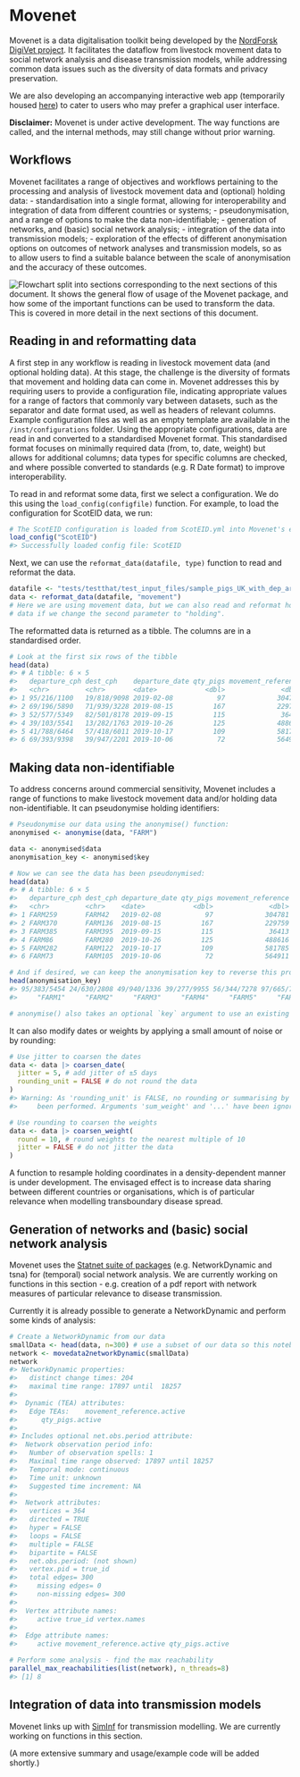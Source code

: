 
<!-- README.md is generated from README.Rmd. Please edit that file -->

# Movenet

Movenet is a data digitalisation toolkit being developed by the
[NordForsk DigiVet
project](https://www.nordforsk.org/projects/digitalisation-livestock-data-improve-veterinary-public-health).
It facilitates the dataflow from livestock movement data to social
network analysis and disease transmission models, while addressing
common data issues such as the diversity of data formats and privacy
preservation.

We are also developing an accompanying interactive web app (temporarily
housed [here](https://github.com/digivet-consortium/movenet_app)) to
cater to users who may prefer a graphical user interface.

**Disclaimer:** Movenet is under active development. The way functions
are called, and the internal methods, may still change without prior
warning.

## Workflows

Movenet facilitates a range of objectives and workflows pertaining to
the processing and analysis of livestock movement data and (optional)
holding data: - standardisation into a single format, allowing for
interoperability and integration of data from different countries or
systems; - pseudonymisation, and a range of options to make the data
non-identifiable; - generation of networks, and (basic) social network
analysis; - integration of the data into transmission models; -
exploration of the effects of different anonymisation options on
outcomes of network analyses and transmission models, so as to allow
users to find a suitable balance between the scale of anonymisation and
the accuracy of these outcomes.

![Flowchart split into sections corresponding to the next sections of
this document. It shows the general flow of usage of the Movenet
package, and how some of the important functions can be used to
transform the data. This is covered in more detail in the next sections
of this document.](man/figures/readme-flowchart.svg)

## Reading in and reformatting data

A first step in any workflow is reading in livestock movement data (and
optional holding data). At this stage, the challenge is the diversity of
formats that movement and holding data can come in. Movenet addresses
this by requiring users to provide a configuration file, indicating
appropriate values for a range of factors that commonly vary between
datasets, such as the separator and date format used, as well as headers
of relevant columns. Example configuration files as well as an empty
template are available in the `/inst/configurations` folder. Using the
appropriate configurations, data are read in and converted to a
standardised Movenet format. This standardised format focuses on
minimally required data (from, to, date, weight) but allows for
additional columns; data types for specific columns are checked, and
where possible converted to standards (e.g. R Date format) to improve
interoperability.

To read in and reformat some data, first we select a configuration. We
do this using the `load_config(configfile)` function. For example, to
load the configuration for ScotEID data, we run:

``` r
# The ScotEID configuration is loaded from ScotEID.yml into Movenet's environment.
load_config("ScotEID")
#> Successfully loaded config file: ScotEID
```

Next, we can use the `reformat_data(datafile, type)` function to read
and reformat the data.

``` r
datafile <- "tests/testthat/test_input_files/sample_pigs_UK_with_dep_arr_dates.csv"
data <- reformat_data(datafile, "movement")
# Here we are using movement data, but we can also read and reformat holding
# data if we change the second parameter to "holding".
```

The reformatted data is returned as a tibble. The columns are in a
standardised order.

``` r
# Look at the first six rows of the tibble
head(data)
#> # A tibble: 6 × 5
#>   departure_cph dest_cph    departure_date qty_pigs movement_reference
#>   <chr>         <chr>       <date>            <dbl>              <dbl>
#> 1 95/216/1100   19/818/9098 2019-02-08           97             304781
#> 2 69/196/5890   71/939/3228 2019-08-15          167             229759
#> 3 52/577/5349   82/501/8178 2019-09-15          115              36413
#> 4 39/103/5541   13/282/1763 2019-10-26          125             488616
#> 5 41/788/6464   57/418/6011 2019-10-17          109             581785
#> 6 69/393/9398   39/947/2201 2019-10-06           72             564911
```

## Making data non-identifiable

To address concerns around commercial sensitivity, Movenet includes a
range of functions to make livestock movement data and/or holding data
non-identifiable. It can pseudonymise holding identifiers:

``` r
# Pseudonymise our data using the anonymise() function:
anonymised <- anonymise(data, "FARM")

data <- anonymised$data
anonymisation_key <- anonymised$key

# Now we can see the data has been pseudonymised:
head(data)
#> # A tibble: 6 × 5
#>   departure_cph dest_cph departure_date qty_pigs movement_reference
#>   <chr>         <chr>    <date>            <dbl>              <dbl>
#> 1 FARM259       FARM42   2019-02-08           97             304781
#> 2 FARM370       FARM136  2019-08-15          167             229759
#> 3 FARM385       FARM395  2019-09-15          115              36413
#> 4 FARM86        FARM280  2019-10-26          125             488616
#> 5 FARM282       FARM122  2019-10-17          109             581785
#> 6 FARM73        FARM105  2019-10-06           72             564911

# And if desired, we can keep the anonymisation key to reverse this process later:
head(anonymisation_key)
#> 95/383/5454 24/630/2808 49/940/1336 39/277/9955 56/344/7278 97/665/7174 
#>     "FARM1"     "FARM2"     "FARM3"     "FARM4"     "FARM5"     "FARM6"

# anonymise() also takes an optional `key` argument to use an existing key
```

It can also modify dates or weights by applying a small amount of noise
or by rounding:

``` r
# Use jitter to coarsen the dates
data <- data |> coarsen_date(
  jitter = 5, # add jitter of ±5 days
  rounding_unit = FALSE # do not round the data
)
#> Warning: As 'rounding_unit' is FALSE, no rounding or summarising by date has
#>     been performed. Arguments 'sum_weight' and '...' have been ignored.

# Use rounding to coarsen the weights
data <- data |> coarsen_weight(
  round = 10, # round weights to the nearest multiple of 10
  jitter = FALSE # do not jitter the data
)
```

A function to resample holding coordinates in a density-dependent manner
is under development. The envisaged effect is to increase data sharing
between different countries or organisations, which is of particular
relevance when modelling transboundary disease spread.

## Generation of networks and (basic) social network analysis

Movenet uses the [Statnet suite of
packages](https://statnet.org/packages/) (e.g. NetworkDynamic and tsna)
for (temporal) social network analysis. We are currently working on
functions in this section - e.g. creation of a pdf report with network
measures of particular relevance to disease transmission.

Currently it is already possible to generate a NetworkDynamic and
perform some kinds of analysis:

``` r
# Create a NetworkDynamic from our data
smallData <- head(data, n=300) # use a subset of our data so this notebook knits faster
network <- movedata2networkDynamic(smallData)
network
#> NetworkDynamic properties:
#>   distinct change times: 204 
#>   maximal time range: 17897 until  18257 
#> 
#>  Dynamic (TEA) attributes:
#>   Edge TEAs:    movement_reference.active 
#>      qty_pigs.active 
#> 
#> Includes optional net.obs.period attribute:
#>  Network observation period info:
#>   Number of observation spells: 1 
#>   Maximal time range observed: 17897 until 18257 
#>   Temporal mode: continuous 
#>   Time unit: unknown 
#>   Suggested time increment: NA 
#> 
#>  Network attributes:
#>   vertices = 364 
#>   directed = TRUE 
#>   hyper = FALSE 
#>   loops = FALSE 
#>   multiple = FALSE 
#>   bipartite = FALSE 
#>   net.obs.period: (not shown)
#>   vertex.pid = true_id 
#>   total edges= 300 
#>     missing edges= 0 
#>     non-missing edges= 300 
#> 
#>  Vertex attribute names: 
#>     active true_id vertex.names 
#> 
#>  Edge attribute names: 
#>     active movement_reference.active qty_pigs.active

# Perform some analysis - find the max reachability
parallel_max_reachabilities(list(network), n_threads=8)
#> [1] 8
```

## Integration of data into transmission models

Movenet links up with [SimInf](https://github.com/stewid/SimInf) for
transmission modelling. We are currently working on functions in this
section.

(A more extensive summary and usage/example code will be added shortly.)
